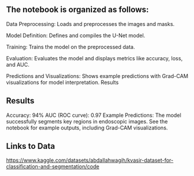 ## The notebook is organized as follows:

Data Preprocessing: Loads and preprocesses the images and masks.

Model Definition: Defines and compiles the U-Net model.

Training: Trains the model on the preprocessed data.

Evaluation: Evaluates the model and displays metrics like accuracy, loss, and AUC.

Predictions and Visualizations: Shows example predictions with Grad-CAM visualizations for model interpretation. Results

## Results
Accuracy: 94%
AUC (ROC curve): 0.97
Example Predictions: The model successfully segments key regions in endoscopic images. See the notebook for example outputs, including Grad-CAM visualizations.

## Links to Data
https://www.kaggle.com/datasets/abdallahwagih/kvasir-dataset-for-classification-and-segmentation/code
